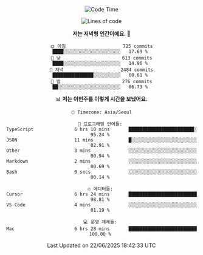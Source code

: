 <div align='center'>
 
<!--START_SECTION:waka-->
![Code Time](http://img.shields.io/badge/Code%20Time-4%2C434%20hrs%2013%20mins-blue)

![Lines of code](https://img.shields.io/badge/%EC%A0%80%EB%8A%94%20%EC%97%AC%ED%83%9C%EA%B9%8C%EC%A7%80%20-1.8%20million%20%EC%A4%84%EC%9D%98%20%EC%BD%94%EB%93%9C%EB%A5%BC%20%EC%9E%91%EC%84%B1%ED%96%88%EC%96%B4%EC%9A%94.-blue)

**저는 저녁형 인간이에요. 🦉** 

```text
🌞 아침                     725 commits         ████░░░░░░░░░░░░░░░░░░░░░   17.69 % 
🌆 낮　                     613 commits         ████░░░░░░░░░░░░░░░░░░░░░   14.96 % 
🌃 저녁                     2484 commits        ███████████████░░░░░░░░░░   60.61 % 
🌙 밤　                     276 commits         ██░░░░░░░░░░░░░░░░░░░░░░░   06.73 % 
```


📊 **저는 이번주를 이렇게 시간을 보냈어요.** 

```text
🕑︎ Timezone: Asia/Seoul

💬 프로그래밍 언어들: 
TypeScript               6 hrs 10 mins       ████████████████████████░   95.24 % 
JSON                     11 mins             █░░░░░░░░░░░░░░░░░░░░░░░░   02.91 % 
Other                    3 mins              ░░░░░░░░░░░░░░░░░░░░░░░░░   00.94 % 
Markdown                 2 mins              ░░░░░░░░░░░░░░░░░░░░░░░░░   00.69 % 
Bash                     0 secs              ░░░░░░░░░░░░░░░░░░░░░░░░░   00.14 % 

🔥 에디터들: 
Cursor                   6 hrs 24 mins       █████████████████████████   98.81 % 
VS Code                  4 mins              ░░░░░░░░░░░░░░░░░░░░░░░░░   01.19 % 

💻 운영 체제들: 
Mac                      6 hrs 28 mins       █████████████████████████   100.00 % 
```


 Last Updated on 22/06/2025 18:42:33 UTC
<!--END_SECTION:waka-->
 </div>
<!---
Emewjin/Emewjin is a ✨ special ✨ repository because its `README.md` (this file) appears on your GitHub profile.
You can click the Preview link to take a look at your changes.
--->
